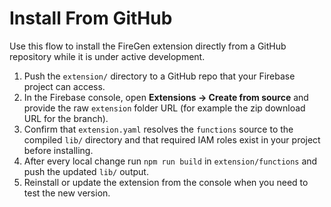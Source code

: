 # Install From GitHub

Use this flow to install the FireGen extension directly from a GitHub repository while it is under active development.

1. Push the `extension/` directory to a GitHub repo that your Firebase project can access.
2. In the Firebase console, open **Extensions → Create from source** and provide the raw `extension` folder URL (for example the zip download URL for the branch).
3. Confirm that `extension.yaml` resolves the `functions` source to the compiled `lib/` directory and that required IAM roles exist in your project before installing.
4. After every local change run `npm run build` in `extension/functions` and push the updated `lib/` output.
5. Reinstall or update the extension from the console when you need to test the new version.
